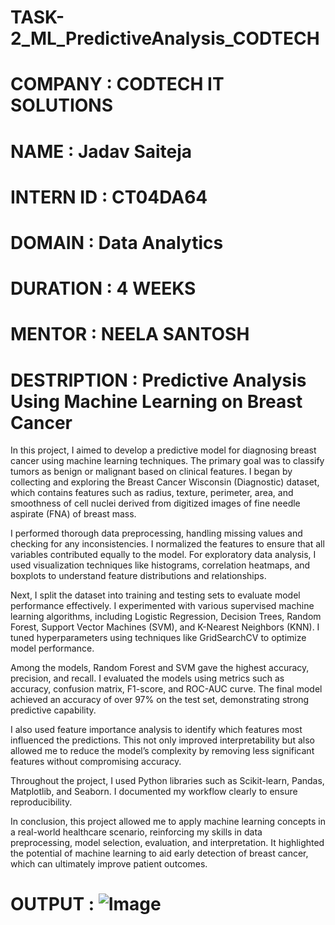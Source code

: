 # TASK-2_ML_PredictiveAnalysis_CODTECH

# COMPANY : CODTECH IT SOLUTIONS

# NAME : Jadav Saiteja

# INTERN ID : CT04DA64

# DOMAIN : Data Analytics

# DURATION : 4 WEEKS 

# MENTOR : NEELA SANTOSH

# DESTRIPTION : Predictive Analysis Using Machine Learning on Breast Cancer

In this project, I aimed to develop a predictive model for diagnosing breast cancer using machine learning techniques. The primary goal was to classify tumors as benign or malignant based on clinical features. I began by collecting and exploring the Breast Cancer Wisconsin (Diagnostic) dataset, which contains features such as radius, texture, perimeter, area, and smoothness of cell nuclei derived from digitized images of fine needle aspirate (FNA) of breast mass.

I performed thorough data preprocessing, handling missing values and checking for any inconsistencies. I normalized the features to ensure that all variables contributed equally to the model. For exploratory data analysis, I used visualization techniques like histograms, correlation heatmaps, and boxplots to understand feature distributions and relationships.

Next, I split the dataset into training and testing sets to evaluate model performance effectively. I experimented with various supervised machine learning algorithms, including Logistic Regression, Decision Trees, Random Forest, Support Vector Machines (SVM), and K-Nearest Neighbors (KNN). I tuned hyperparameters using techniques like GridSearchCV to optimize model performance.

Among the models, Random Forest and SVM gave the highest accuracy, precision, and recall. I evaluated the models using metrics such as accuracy, confusion matrix, F1-score, and ROC-AUC curve. The final model achieved an accuracy of over 97% on the test set, demonstrating strong predictive capability.

I also used feature importance analysis to identify which features most influenced the predictions. This not only improved interpretability but also allowed me to reduce the model’s complexity by removing less significant features without compromising accuracy.

Throughout the project, I used Python libraries such as Scikit-learn, Pandas, Matplotlib, and Seaborn. I documented my workflow clearly to ensure reproducibility.

In conclusion, this project allowed me to apply machine learning concepts in a real-world healthcare scenario, reinforcing my skills in data preprocessing, model selection, evaluation, and interpretation. It highlighted the potential of machine learning to aid early detection of breast cancer, which can ultimately improve patient outcomes.

# OUTPUT : ![Image](https://github.com/user-attachments/assets/5b921ddb-21fd-43c3-80ff-e4701b865df1)
